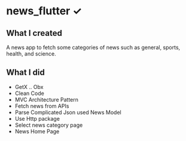 
# news_flutter ✓


## What I created

A news app to fetch some categories of news such as general, sports, health, and science.

## What I did

- GetX .. Obx
- Clean Code
- MVC Architecture Pattern
- Fetch news from APIs
- Parse Complicated Json used News Model
- Use Http package
- Select news category page
- News Home Page
